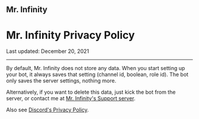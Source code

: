 ## Mr. Infinity

# Mr. Infinity Privacy Policy

Last updated: December 20, 2021

---

By default, Mr. Infinity does not store any data. When you start setting up your bot, it always saves that setting (channel id, boolean, role id). The bot only saves the server settings, nothing more.

Alternatively, if you want to delete this data, just kick the bot from the server, or contact me at [Mr. Infinity's Support server](https://discord.gg/khcPATUvwg).

Also see [Discord's Privacy Policy](https://discord.com/privacy).
